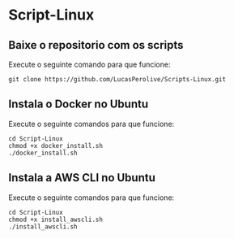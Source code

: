 # Script-Linux

## Baixe o repositorio com os scripts
Execute o seguinte comando para que funcione:
```
git clone https://github.com/LucasPerolive/Scripts-Linux.git
```

## Instala o Docker no Ubuntu
Execute o seguinte comandos para que funcione:
```
cd Script-Linux
chmod +x docker_install.sh
./docker_install.sh
```

## Instala a AWS CLI no Ubuntu
Execute o seguinte comandos para que funcione:
```
cd Script-Linux
chmod +x install_awscli.sh
./install_awscli.sh
```
